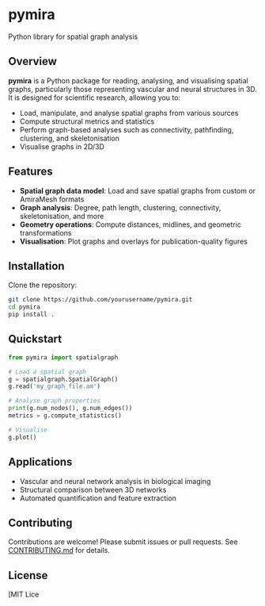 # pymira

Python library for spatial graph analysis

## Overview

**pymira** is a Python package for reading, analysing, and visualising spatial graphs, particularly those representing vascular and neural structures in 3D. It is designed for scientific research, allowing you to:

* Load, manipulate, and analyse spatial graphs from various sources
* Compute structural metrics and statistics
* Perform graph-based analyses such as connectivity, pathfinding, clustering, and skeletonisation
* Visualise graphs in 2D/3D

## Features

* **Spatial graph data model**: Load and save spatial graphs from custom or AmiraMesh formats
* **Graph analysis**: Degree, path length, clustering, connectivity, skeletonisation, and more
* **Geometry operations**: Compute distances, midlines, and geometric transformations
* **Visualisation**: Plot graphs and overlays for publication-quality figures

## Installation

Clone the repository:

```bash
git clone https://github.com/yourusername/pymira.git
cd pymira
pip install .
```

## Quickstart

```python
from pymira import spatialgraph

# Load a spatial graph
g = spatialgraph.SpatialGraph()
g.read('my_graph_file.am')

# Analyse graph properties
print(g.num_nodes(), g.num_edges())
metrics = g.compute_statistics()

# Visualise
g.plot()
```

## Applications

* Vascular and neural network analysis in biological imaging
* Structural comparison between 3D networks
* Automated quantification and feature extraction

## Contributing

Contributions are welcome! Please submit issues or pull requests. See [CONTRIBUTING.md](CONTRIBUTING.md) for details.

## License

\[MIT Lice

